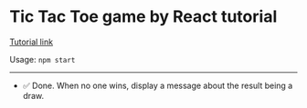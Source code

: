 # Tic Tac Toe game by React tutorial

[Tutorial link](https://reactjs.org/tutorial/tutorial.html)

Usage:
`npm start`

---
* :white_check_mark: Done. When no one wins, display a message about the result being a draw.